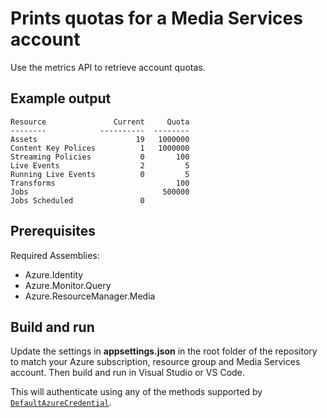 # Prints quotas for a Media Services account

Use the metrics API to retrieve account quotas.

## Example output

```
Resource               Current     Quota
--------            ----------  --------
Assets                      19   1000000
Content Key Polices          1   1000000
Streaming Policies           0       100
Live Events                  2         5
Running Live Events          0         5
Transforms                           100
Jobs                              500000
Jobs Scheduled               0
```

## Prerequisites

Required Assemblies:

* Azure.Identity
* Azure.Monitor.Query
* Azure.ResourceManager.Media

## Build and run

Update the settings in **appsettings.json** in the root folder of the repository to match your Azure subscription, resource group and Media Services account.
Then build and run in Visual Studio or VS Code.

This will authenticate using any of the methods supported by [`DefaultAzureCredential`](https://learn.microsoft.com/dotnet/api/azure.identity.defaultazurecredential?view=azure-dotnet).
